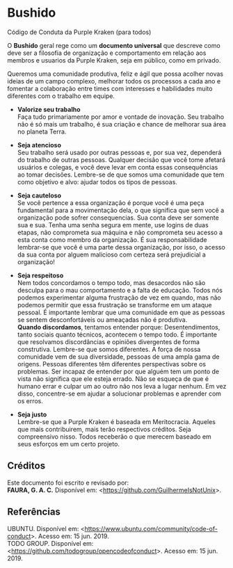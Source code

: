 # Bushido
Código de Conduta da Purple Kraken (para todos)

O <strong>Bushido</strong> geral rege como um <strong>documento universal</strong> que descreve como deve ser a filosofia de organização e comportamento em relação aos membros e usuarios da Purple Kraken, seja em público, como em privado.

Queremos uma comunidade produtiva, feliz e ágil que possa acolher novas ideias de um campo complexo, melhorar todos os processos a cada ano e fomentar a colaboração entre times com interesses e habilidades muito diferentes com o trabalho em equipe.

* <strong>Valorize seu trabalho</strong><br>
Faça tudo primariamente por amor e vontade de inovação. Seu trabalho não é só mais um trabalho, é sua criação e chance de melhorar sua área no planeta Terra.

* <strong>Seja atencioso</strong><br>
Seu trabalho será usado por outras pessoas e, por sua vez, dependerá do trabalho de outras pessoas. Qualquer decisão que você tome afetará usuários e colegas, e você deve levar em conta essas consequências ao tomar decisões. Lembre-se de que somos uma comunidade que tem como objetivo e alvo: ajudar todos os tipos de pessoas.

* <strong>Seja cauteloso</strong><br>
Se você pertence a essa organização é porque você é uma peça fundamental para a movimentação dela, o que significa que sem você a organização pode sofrer consequencias. Sua conta deve ser somente sua e sua. Tenha uma senha segura em mente, use logins de duas etapas, não comprometa sua máquina e não comprometa seu acesso a esta conta como membro da organização. É sua responsabilidade lembrar-se que você é uma parte dessa organização, por isso, o acesso da sua conta por alguem malicioso com certeza será prejudicial a organização!

* <strong>Seja respeitoso</strong><br>
Nem todos concordamos o tempo todo, mas desacordos não são desculpa para o mau comportamento e a falta de educação. Todos nós podemos experimentar alguma frustração de vez em quando, mas não podemos permitir que essa frustração se transforme em um ataque pessoal. É importante lembrar que uma comunidade em que as pessoas se sentem desconfortáveis ou ameaçadas não é produtiva.<br>
<strong>Quando discordamos</strong>, tentamos entender porque: Desentendimentos, tanto sociais quanto técnicos, acontecem o tempo todo. É importante que resolvamos discordâncias e opiniões divergentes de forma construtiva. Lembre-se que somos diferentes. A força de nossa comunidade vem de sua diversidade, pessoas de uma ampla gama de origens. Pessoas diferentes têm diferentes perspectivas sobre os problemas. Ser incapaz de entender por que alguém tem um ponto de vista não significa que ele esteja errado. Não se esqueça de que é humano errar e culpar um ao outro não nos leva a lugar nenhum. Em vez disso, concentre-se em ajudar a solucionar problemas e aprender com os erros.

* <strong>Seja justo</strong><br>
Lembre-se que a Purple Kraken é baseada em Meritocracia. Aqueles que mais contribuirem, mais terão respectivos créditos. Seja compreensivo nisso. Todos receberão o que merecem baseado em seus esforços em um certo projeto.

## Créditos
Este documento foi escrito e revisado por:<br>
<strong>FAURA, G. A. C.</strong> Disponível em: &lt;https://github.com/GuilhermeIsNotUnix&gt;.

## Referências
UBUNTU. Disponível em: &lt;https://www.ubuntu.com/community/code-of-conduct&gt;. Acesso em: 15 jun. 2019.<br>
TODO GROUP. Disponível em: &lt;https://github.com/todogroup/opencodeofconduct&gt;. Acesso em: 15 jun. 2019.
